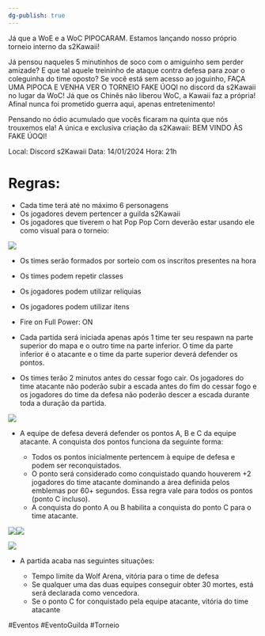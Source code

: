 ```yaml
---
dg-publish: true
---
```

Já que a WoE e a WoC PIPOCARAM. Estamos lançando nosso próprio torneio interno da s2Kawaii!

Já pensou naqueles 5 minutinhos de soco com o amiguinho sem perder amizade?
E que tal aquele treininho de ataque contra defesa para zoar o coleguinha do time oposto?
Se você está sem acesso ao joguinho, FAÇA UMA PIPOCA E VENHA VER O TORNEIO FAKE ÚOQI no discord da s2Kawaii no lugar da WoC!
Já que os Chinês não liberou WoC, a Kawaii faz a própria! Afinal nunca foi prometido guerra aqui, apenas entretenimento!

Pensando no ódio acumulado que vocês ficaram na quinta que nós trouxemos ela! A única e exclusiva criação da s2Kawaii: BEM VINDO ÀS FAKE ÚOQI!

Local: Discord s2Kawaii
Data: 14/01/2024
Hora: 21h

<h1>Regras:</h1>

- Cada time terá até no máximo 6 personagens 
- Os jogadores devem pertencer a guilda s2Kawaii
- Os jogadores que tiverem o hat Pop Pop Corn deverão estar usando ele como visual para o torneio:
    

![](https://lh7-us.googleusercontent.com/CFo1LJzLcwbeBZxp-18D36okjYvXZWldlqshMDkoWPh6bnhUOyC6X-DR1JS4BjQhRaXURAKeNFJWkcN0FZ9lhW7s_lxqS0RJT3Q2YybExDlad5vbj4nt3anPImSQgr7zzjqx7Id9U04DkLiIVKCDwik)


- Os times serão formados por sorteio com os inscritos presentes na hora
- Os times podem repetir classes
- Os jogadores podem utilizar relíquias
- Os jogadores podem utilizar itens
- Fire on Full Power: ON

- Cada partida será iniciada apenas após 1 time ter seu respawn na parte superior do mapa e o outro time na parte inferior. O time da parte inferior é o atacante e o time da parte superior deverá defender os pontos.

- Os times terão 2 minutos antes do cessar fogo cair. Os jogadores do time atacante não poderão subir a escada antes do fim do cessar fogo e os jogadores do time da defesa não poderão descer a escada durante toda a duração da partida.

![](https://lh7-us.googleusercontent.com/67g64pImDcWPVsiCu6rpp0g5qR_nTMBrwmfxgp6MFoV9_nkmVvAMJ5sfZCWiT8uBZ4EyzgoFG4XPVeGZjHFJJ0tMJj93zrsu_xK7PDaJhgPo71VOVIQQJoco-rVPGTjG7nEpURIawHj35IkS_RM8i4M)


- A equipe de defesa deverá defender os pontos A, B e C da equipe atacante. A conquista dos pontos funciona da seguinte forma:

	- Todos os pontos inicialmente pertencem à equipe de defesa e podem ser reconquistados.
	- O ponto será considerado como conquistado quando houverem +2 jogadores do time atacante dominando a área definida pelos emblemas por 60+ segundos. Essa regra vale para todos os pontos (ponto C incluso).  
	- A conquista do ponto A ou B habilita a conquista do ponto C para o time atacante.
    
![](https://lh7-us.googleusercontent.com/pf4ahbFJgkstjvNUIaXM-Xhl-n4Cr4V58uXQmo19it7Gidy9mwc2Q4nQPoTam_QMdCFWPlmb79OZ_D_JfT0OdhoUP47EmwMoimMzRC2TAyFklVjjt8FSgH1guIig7MpB5_wOQVRiP9C1XZfhpwPgiG8)![](https://lh7-us.googleusercontent.com/uoTHtmBO49anO-bLRSn9O-ns1uFPkr_eaJuYehZwgzDkg5ZFYpJvq0XUIHckbsgzl4xjx5CQyeMEqLydfcDpN9_sG_lbsT4ZpszuoUeauHOJeo33P6xhfPhxCC_0kdXBMoArDHGz5WBuBv3_3si6TIw)

![](https://lh7-us.googleusercontent.com/kiWCWWWWgm2AF0HCsf3CugrK5x6byIwSS1EiGukLr0-6UC-cXfYaPRVWzQVvhJgi6QRPcMrD6Cu1MbF2TC3eEkBXYbs5GfiigQzuTMJZgGYzK9cHFyYkY8P1swiDMnK4-QBnd-XA7jr8cex2p9F6RaM)

  
- A partida acaba nas seguintes situações:

	- Tempo limite da Wolf Arena, vitória para o time de defesa
	- Se qualquer uma das duas equipes conseguir obter 30 mortes, está será declarada como vencedora.
	- Se o ponto C for conquistado pela equipe atacante, vitória do time atacante

#Eventos #EventoGuilda #Torneio